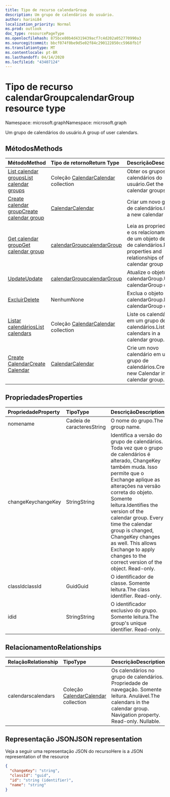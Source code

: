 ```yaml
---
title: Tipo de recurso calendarGroup
description: Um grupo de calendários do usuário.
author: harini84
localization_priority: Normal
ms.prod: outlook
doc_type: resourcePageType
ms.openlocfilehash: 875bce80b4d4319439acf7c4d202a052770990a3
ms.sourcegitcommit: bbcf074f0be9d5e02f84c290122850cc5968fb1f
ms.translationtype: MT
ms.contentlocale: pt-BR
ms.lasthandoff: 04/14/2020
ms.locfileid: "43407124"
---
```

# <a name="calendargroup-resource-type"></a><span data-ttu-id="4ea79-103">Tipo de recurso calendarGroup</span><span class="sxs-lookup"><span data-stu-id="4ea79-103">calendarGroup resource type</span></span>

<span data-ttu-id="4ea79-104">Namespace: microsoft.graph</span><span class="sxs-lookup"><span data-stu-id="4ea79-104">Namespace: microsoft.graph</span></span>

<span data-ttu-id="4ea79-105">Um grupo de calendários do usuário.</span><span class="sxs-lookup"><span data-stu-id="4ea79-105">A group of user calendars.</span></span>

## <a name="methods"></a><span data-ttu-id="4ea79-106">Métodos</span><span class="sxs-lookup"><span data-stu-id="4ea79-106">Methods</span></span>

| <span data-ttu-id="4ea79-107">Método</span><span class="sxs-lookup"><span data-stu-id="4ea79-107">Method</span></span>                                                      | <span data-ttu-id="4ea79-108">Tipo de retorno</span><span class="sxs-lookup"><span data-stu-id="4ea79-108">Return Type</span></span>                        | <span data-ttu-id="4ea79-109">Descrição</span><span class="sxs-lookup"><span data-stu-id="4ea79-109">Description</span></span>                                                   |
| :---------------------------------------------------------- | :--------------------------------- | :------------------------------------------------------------ |
| [<span data-ttu-id="4ea79-110">List calendar groups</span><span class="sxs-lookup"><span data-stu-id="4ea79-110">List calendar groups</span></span>](../api/user-list-calendargroups.md)  | <span data-ttu-id="4ea79-111">Coleção [Calendar](calendar.md)</span><span class="sxs-lookup"><span data-stu-id="4ea79-111">[Calendar](calendar.md) collection</span></span> | <span data-ttu-id="4ea79-112">Obter os grupos de calendários do usuário.</span><span class="sxs-lookup"><span data-stu-id="4ea79-112">Get the user's calendar groups.</span></span>                               |
| [<span data-ttu-id="4ea79-113">Create calendar group</span><span class="sxs-lookup"><span data-stu-id="4ea79-113">Create calendar group</span></span>](../api/user-post-calendargroups.md) | [<span data-ttu-id="4ea79-114">Calendar</span><span class="sxs-lookup"><span data-stu-id="4ea79-114">Calendar</span></span>](calendar.md)            | <span data-ttu-id="4ea79-115">Criar um novo grupo de calendários.</span><span class="sxs-lookup"><span data-stu-id="4ea79-115">Create a new calendar group.</span></span>                                  |
| [<span data-ttu-id="4ea79-116">Get calendar group</span><span class="sxs-lookup"><span data-stu-id="4ea79-116">Get calendar group</span></span>](../api/calendargroup-get.md)           | [<span data-ttu-id="4ea79-117">calendarGroup</span><span class="sxs-lookup"><span data-stu-id="4ea79-117">calendarGroup</span></span>](calendargroup.md)  | <span data-ttu-id="4ea79-118">Leia as propriedades e os relacionamentos de um objeto de grupo de calendários.</span><span class="sxs-lookup"><span data-stu-id="4ea79-118">Read properties and relationships of a calendar group object.</span></span> |
| [<span data-ttu-id="4ea79-119">Update</span><span class="sxs-lookup"><span data-stu-id="4ea79-119">Update</span></span>](../api/calendargroup-update.md)                    | [<span data-ttu-id="4ea79-120">calendarGroup</span><span class="sxs-lookup"><span data-stu-id="4ea79-120">calendarGroup</span></span>](calendargroup.md)  | <span data-ttu-id="4ea79-121">Atualize o objeto calendarGroup.</span><span class="sxs-lookup"><span data-stu-id="4ea79-121">Update calendarGroup object.</span></span>                                  |
| [<span data-ttu-id="4ea79-122">Excluir</span><span class="sxs-lookup"><span data-stu-id="4ea79-122">Delete</span></span>](../api/calendargroup-delete.md)                    | <span data-ttu-id="4ea79-123">Nenhum</span><span class="sxs-lookup"><span data-stu-id="4ea79-123">None</span></span>                               | <span data-ttu-id="4ea79-124">Exclua o objeto calendarGroup.</span><span class="sxs-lookup"><span data-stu-id="4ea79-124">Delete calendarGroup object.</span></span>                                  |
| [<span data-ttu-id="4ea79-125">Listar calendários</span><span class="sxs-lookup"><span data-stu-id="4ea79-125">List calendars</span></span>](../api/calendargroup-list-calendars.md)    | <span data-ttu-id="4ea79-126">Coleção [Calendar](calendar.md)</span><span class="sxs-lookup"><span data-stu-id="4ea79-126">[Calendar](calendar.md) collection</span></span> | <span data-ttu-id="4ea79-127">Liste os calendários em um grupo de calendários.</span><span class="sxs-lookup"><span data-stu-id="4ea79-127">List calendars in a calendar group.</span></span>                           |
| [<span data-ttu-id="4ea79-128">Create Calendar</span><span class="sxs-lookup"><span data-stu-id="4ea79-128">Create Calendar</span></span>](../api/calendargroup-post-calendars.md)   | [<span data-ttu-id="4ea79-129">Calendar</span><span class="sxs-lookup"><span data-stu-id="4ea79-129">Calendar</span></span>](calendar.md)            | <span data-ttu-id="4ea79-130">Crie um novo calendário em um grupo de calendários.</span><span class="sxs-lookup"><span data-stu-id="4ea79-130">Create a new Calendar in a calendar group.</span></span>                    |

## <a name="properties"></a><span data-ttu-id="4ea79-131">Propriedades</span><span class="sxs-lookup"><span data-stu-id="4ea79-131">Properties</span></span>

| <span data-ttu-id="4ea79-132">Propriedade</span><span class="sxs-lookup"><span data-stu-id="4ea79-132">Property</span></span>  | <span data-ttu-id="4ea79-133">Tipo</span><span class="sxs-lookup"><span data-stu-id="4ea79-133">Type</span></span>   | <span data-ttu-id="4ea79-134">Descrição</span><span class="sxs-lookup"><span data-stu-id="4ea79-134">Description</span></span>                                                                                                                                                                                               |
| :-------- | :----- | :-------------------------------------------------------------------------------------------------------------------------------------------------------------------------------------------------------- |
| <span data-ttu-id="4ea79-135">nome</span><span class="sxs-lookup"><span data-stu-id="4ea79-135">name</span></span>      | <span data-ttu-id="4ea79-136">Cadeia de caracteres</span><span class="sxs-lookup"><span data-stu-id="4ea79-136">String</span></span> | <span data-ttu-id="4ea79-137">O nome do grupo.</span><span class="sxs-lookup"><span data-stu-id="4ea79-137">The group name.</span></span>                                                                                                                                                                                           |
| <span data-ttu-id="4ea79-138">changeKey</span><span class="sxs-lookup"><span data-stu-id="4ea79-138">changeKey</span></span> | <span data-ttu-id="4ea79-139">String</span><span class="sxs-lookup"><span data-stu-id="4ea79-139">String</span></span> | <span data-ttu-id="4ea79-p101">Identifica a versão do grupo de calendários. Toda vez que o grupo de calendários é alterado, ChangeKey também muda. Isso permite que o Exchange aplique as alterações na versão correta do objeto. Somente leitura.</span><span class="sxs-lookup"><span data-stu-id="4ea79-p101">Identifies the version of the calendar group. Every time the calendar group is changed, ChangeKey changes as well. This allows Exchange to apply changes to the correct version of the object. Read-only.</span></span> |
| <span data-ttu-id="4ea79-144">classId</span><span class="sxs-lookup"><span data-stu-id="4ea79-144">classId</span></span>   | <span data-ttu-id="4ea79-145">Guid</span><span class="sxs-lookup"><span data-stu-id="4ea79-145">Guid</span></span>   | <span data-ttu-id="4ea79-p102">O identificador de classe. Somente leitura.</span><span class="sxs-lookup"><span data-stu-id="4ea79-p102">The class identifier. Read-only.</span></span>                                                                                                                                                                          |
| <span data-ttu-id="4ea79-148">id</span><span class="sxs-lookup"><span data-stu-id="4ea79-148">id</span></span>        | <span data-ttu-id="4ea79-149">String</span><span class="sxs-lookup"><span data-stu-id="4ea79-149">String</span></span> | <span data-ttu-id="4ea79-p103">O identificador exclusivo do grupo. Somente leitura.</span><span class="sxs-lookup"><span data-stu-id="4ea79-p103">The group's unique identifier. Read-only.</span></span>                                                                                                                                                                 |

## <a name="relationships"></a><span data-ttu-id="4ea79-152">Relacionamento</span><span class="sxs-lookup"><span data-stu-id="4ea79-152">Relationships</span></span>

| <span data-ttu-id="4ea79-153">Relação</span><span class="sxs-lookup"><span data-stu-id="4ea79-153">Relationship</span></span> | <span data-ttu-id="4ea79-154">Tipo</span><span class="sxs-lookup"><span data-stu-id="4ea79-154">Type</span></span>                               | <span data-ttu-id="4ea79-155">Descrição</span><span class="sxs-lookup"><span data-stu-id="4ea79-155">Description</span></span>                                                                    |
| :----------- | :--------------------------------- | :----------------------------------------------------------------------------- |
| <span data-ttu-id="4ea79-156">calendars</span><span class="sxs-lookup"><span data-stu-id="4ea79-156">calendars</span></span>    | <span data-ttu-id="4ea79-157">Coleção [Calendar](calendar.md)</span><span class="sxs-lookup"><span data-stu-id="4ea79-157">[Calendar](calendar.md) collection</span></span> | <span data-ttu-id="4ea79-p104">Os calendários no grupo de calendários. Propriedade de navegação. Somente leitura. Anulável.</span><span class="sxs-lookup"><span data-stu-id="4ea79-p104">The calendars in the calendar group. Navigation property. Read-only. Nullable.</span></span> |

## <a name="json-representation"></a><span data-ttu-id="4ea79-162">Representação JSON</span><span class="sxs-lookup"><span data-stu-id="4ea79-162">JSON representation</span></span>

<span data-ttu-id="4ea79-163">Veja a seguir uma representação JSON do recurso</span><span class="sxs-lookup"><span data-stu-id="4ea79-163">Here is a JSON representation of the resource</span></span>

<!--{
  "blockType": "resource",
  "optionalProperties": [
    "calendars"
  ],
  "keyProperty": "id",
  "baseType": "microsoft.graph.entity",
  "@odata.type": "microsoft.graph.calendarGroup",
  "@odata.annotations": [
    {
      "property": "calendars",
      "capabilities": {
        "changeTracking": false,
        "expandable": false,
        "navigability": "single",
        "searchable": false
      }
    }
  ]
}-->

```json
{
  "changeKey": "string",
  "classId": "guid",
  "id": "string (identifier)",
  "name": "string"
}
```

<!-- uuid: 8fcb5dbc-d5aa-4681-8e31-b001d5168d79
2015-10-25 14:57:30 UTC -->

<!-- {
  "type": "#page.annotation",
  "description": "calendarGroup resource",
  "keywords": "",
  "section": "documentation",
  "tocPath": ""
}-->

